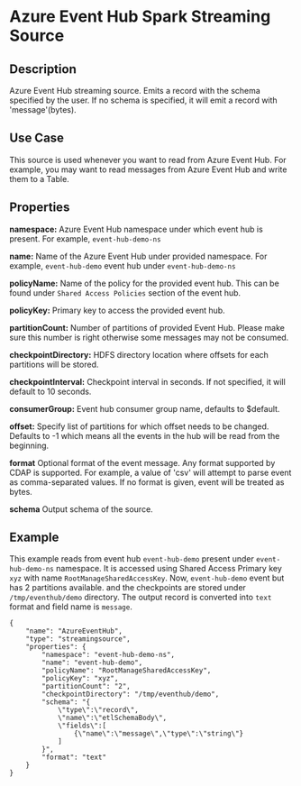 # Azure Event Hub Spark Streaming Source


Description
-----------
Azure Event Hub streaming source. Emits a record with the schema specified by the user. If no schema
is specified, it will emit a record with 'message'(bytes).

Use Case
--------
This source is used whenever you want to read from Azure Event Hub. For example, you may want to read messages
from Azure Event Hub and write them to a Table.

Properties
----------
**namespace:** Azure Event Hub namespace under which event hub is present. For example, `event-hub-demo-ns`

**name:** Name of the Azure Event Hub under provided namespace. For example, `event-hub-demo` event hub under `event-hub-demo-ns`

**policyName:** Name of the policy for the provided event hub. This can be found under `Shared Access Policies` section of the event hub.

**policyKey:** Primary key to access the provided event hub.

**partitionCount:** Number of partitions of provided Event Hub. Please make sure this number is right otherwise some messages may not be consumed. 

**checkpointDirectory:** HDFS directory location where offsets for each partitions will be stored.
 
**checkpointInterval:** Checkpoint interval in seconds. If not specified, it will default to 10 seconds.

**consumerGroup:** Event hub consumer group name, defaults to $default.

**offset:** Specify list of partitions for which offset needs to be changed. 
Defaults to -1 which means all the events in the hub will be read from the beginning.

**format** Optional format of the event message. Any format supported by CDAP is supported.
For example, a value of 'csv' will attempt to parse event as comma-separated values.
If no format is given, event will be treated as bytes.

**schema** Output schema of the source. 

Example
-------
This example reads from event hub `event-hub-demo` present under `event-hub-demo-ns` namespace.
It is accessed using Shared Access Primary key `xyz` with name `RootManageSharedAccessKey`.
Now, `event-hub-demo` event but has 2 partitions available. and the checkpoints are stored under `/tmp/eventhub/demo`
directory. The output record is converted into `text` format and field name is `message`.

    {
        "name": "AzureEventHub",
        "type": "streamingsource",
        "properties": {
            "namespace": "event-hub-demo-ns",
            "name": "event-hub-demo",
            "policyName": "RootManageSharedAccessKey",
            "policyKey": "xyz",
            "partitionCount": "2",
            "checkpointDirectory": "/tmp/eventhub/demo",
            "schema": "{
                \"type\":\"record\",
                \"name\":\"etlSchemaBody\",
                \"fields\":[
                    {\"name\":\"message\",\"type\":\"string\"}
                ]
            }",
            "format": "text"
        }
    }